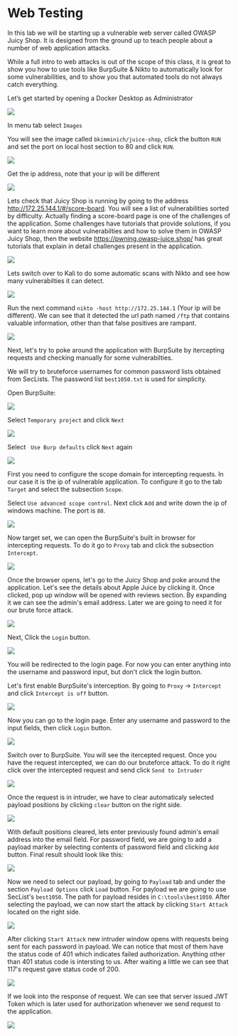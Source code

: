 # Web Testing

In this lab we will be starting up a vulnerable web server called OWASP Juicy Shop.  It is designed from the ground up to teach people about a number of web application attacks.

While a full intro to web attacks is out of the scope of this class, it is great to show you how to use tools like BurpSuite & Nikto  to automatically look for some vulnerabilities, and to show you that automated tools do not always catch everything.

Let’s get started by opening a Docker Desktop as Administrator

![](attachments/docker-desktop.png)

In menu tab select `Images`

You will see the image called `bkimminich/juice-shop`, click the button `RUN` and set the port on local host section to 80 and click `RUN`.

![](attachments/docker-desktop-1.png)

Get the ip address, note that your ip will be different

![](attachments/ipconfig.png)

Lets check that Juicy Shop is running by going to the address http://172.25.144.1/#/score-board. You will see a list of vulnerabilities sorted by difficulty. Actually finding a score-board page is one of the challenges of the application. Some challenges have tutorials that provide solutions, if you want to learn more about vulnerabilties and how to solve them in OWASP Juicy Shop, then the website https://pwning.owasp-juice.shop/ has great tutorials that explain in detail challenges present in the application.

![](attachments/juicy-shop.png)
  
Lets switch over to Kali to do some automatic scans with Nikto and see how many vulnerabilties it can detect.

![](../AppLocker/attachments/Clipboard_2020-06-17-08-32-51.png)

Run the next command `nikto -host http://172.25.144.1` (Your ip will be different). We can see that it detected the url path named `/ftp` that contains valuable information, other than that false positives are rampant.

![](attachments/nikto.png)

Next, let's try to poke around the application with BurpSuite by itercepting requests and checking manually for some vulnerabilties. 

We will try to bruteforce usernames for common password lists obtained from SecLists. The password list `best1050.txt` is used for simplicity.

Open BurpSuite:

![](attachments/burp-open.png)

Select `Temporary project` and click `Next`

![](attachments/burp-tempor.png)

Select ` Use Burp defaults` click `Next` again

![](attachments/burp-defaults.png)

First you need to configure the scope domain for intercepting requests. In our case it is the ip of vulnerable application. To configure it go to the tab `Target` and select the subsection `Scope`.

Select `Use advanced scope control`. Next click `Add` and write down the ip of windows machine. The port is `80`.

![](attachments/burp-target.png)

Now target set, we can open the BurpSuite's built in browser for intercepting requests. To do it go to `Proxy` tab and click the subsection `Intercept`.

![](attachments/burp-browser.png)

Once the browser opens, let's go to the Juicy Shop and poke around the application. Let's see the details about Apple Juice by clicking it. Once clicked, pop up window will be opened with reviews section. By expanding it we can see the admin's email address. Later we are going to need it for our brute force attack.  

![](attachments/juicy-admin-login.png)

Next, Click the `Login` button.

![](attachments/juicy-login.png)

You will be redirected to the login page. For now you can enter anything into the username and password input, but don't click the login button.

Let's first enable BurpSuite's interception. By going to `Proxy` -> `Intercept` and click `Intercept is off` button.

![](attachments/burp-interceptor-btn.png)

Now you can go to the login page. Enter any username and password to the input fields, then click `Login` button.

![](attachments/juicy-test-login.png)

Switch over to BurpSuite. You will see the itercepted request. Once you have the request intercepted, we can do our bruteforce attack. To do it right click over the intercepted request and send click `Send to Intruder`

![](attachments/burp-interceptor.png)

Once the request is in intruder, we have to clear automaticaly selected payload positions by clicking `clear` button on the right side.

![](attachments/burp-intruder-clear.png)

With default positions cleared, lets enter previously found admin's email address into the email field. For password field, we are going to add a payload marker by selecting contents of password field and clicking `Add` button. Final result should look like this:

![](attachments/burp-intruder-add.png)

Now we need to select our payload, by going to `Payload` tab and under the section `Payload Options` click `Load` button. For payload we are going to use SecList's `best1050`. The path for payload resides in `C:\tools\best1050`. After selecting the payload, we can now start the attack by clicking `Start Attack` located on the right side.

![](attachments/burp-intruder-payload.png)


After clicking `Start Attack` new intruder window opens with requests being sent for each password in payload. We can notice that most of them have the status code of 401 which indicates failed authorization. Anything other than 401 status code is intersting to us. After waiting a little we can see that 117's request gave status code of 200.

![](attachments/burp-success-1.png)


If we look into the response of request. We can see that server issued JWT Token which is later used for authorization whenever we send request to the application.


![](attachments/burp-success-2.png)








